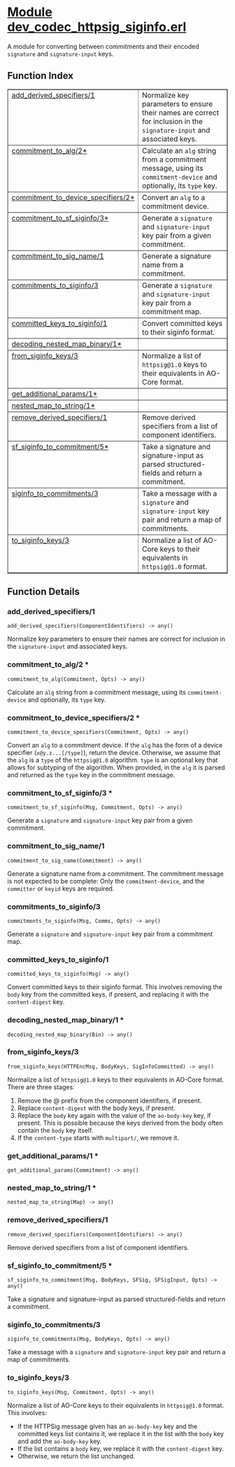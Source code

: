 # [Module dev_codec_httpsig_siginfo.erl](https://github.com/permaweb/HyperBEAM/blob/main/src/dev_codec_httpsig_siginfo.erl)




A module for converting between commitments and their encoded `signature`
and `signature-input` keys.

<a name="index"></a>

## Function Index ##


<table width="100%" border="1" cellspacing="0" cellpadding="2" summary="function index"><tr><td valign="top"><a href="#add_derived_specifiers-1">add_derived_specifiers/1</a></td><td>Normalize key parameters to ensure their names are correct for inclusion
in the <code>signature-input</code> and associated keys.</td></tr><tr><td valign="top"><a href="#commitment_to_alg-2">commitment_to_alg/2*</a></td><td>Calculate an <code>alg</code> string from a commitment message, using its
<code>commitment-device</code> and optionally, its <code>type</code> key.</td></tr><tr><td valign="top"><a href="#commitment_to_device_specifiers-2">commitment_to_device_specifiers/2*</a></td><td>Convert an <code>alg</code> to a commitment device.</td></tr><tr><td valign="top"><a href="#commitment_to_sf_siginfo-3">commitment_to_sf_siginfo/3*</a></td><td>Generate a <code>signature</code> and <code>signature-input</code> key pair from a given
commitment.</td></tr><tr><td valign="top"><a href="#commitment_to_sig_name-1">commitment_to_sig_name/1</a></td><td>Generate a signature name from a commitment.</td></tr><tr><td valign="top"><a href="#commitments_to_siginfo-3">commitments_to_siginfo/3</a></td><td>Generate a <code>signature</code> and <code>signature-input</code> key pair from a commitment
map.</td></tr><tr><td valign="top"><a href="#committed_keys_to_siginfo-1">committed_keys_to_siginfo/1</a></td><td>Convert committed keys to their siginfo format.</td></tr><tr><td valign="top"><a href="#decoding_nested_map_binary-1">decoding_nested_map_binary/1*</a></td><td></td></tr><tr><td valign="top"><a href="#from_siginfo_keys-3">from_siginfo_keys/3</a></td><td>Normalize a list of <code>httpsig@1.0</code> keys to their equivalents in AO-Core
format.</td></tr><tr><td valign="top"><a href="#get_additional_params-1">get_additional_params/1*</a></td><td></td></tr><tr><td valign="top"><a href="#nested_map_to_string-1">nested_map_to_string/1*</a></td><td></td></tr><tr><td valign="top"><a href="#remove_derived_specifiers-1">remove_derived_specifiers/1</a></td><td>Remove derived specifiers from a list of component identifiers.</td></tr><tr><td valign="top"><a href="#sf_siginfo_to_commitment-5">sf_siginfo_to_commitment/5*</a></td><td>Take a signature and signature-input as parsed structured-fields and
return a commitment.</td></tr><tr><td valign="top"><a href="#siginfo_to_commitments-3">siginfo_to_commitments/3</a></td><td>Take a message with a <code>signature</code> and <code>signature-input</code> key pair and
return a map of commitments.</td></tr><tr><td valign="top"><a href="#to_siginfo_keys-3">to_siginfo_keys/3</a></td><td>Normalize a list of AO-Core keys to their equivalents in <code>httpsig@1.0</code>
format.</td></tr></table>


<a name="functions"></a>

## Function Details ##

<a name="add_derived_specifiers-1"></a>

### add_derived_specifiers/1 ###

`add_derived_specifiers(ComponentIdentifiers) -> any()`

Normalize key parameters to ensure their names are correct for inclusion
in the `signature-input` and associated keys.

<a name="commitment_to_alg-2"></a>

### commitment_to_alg/2 * ###

`commitment_to_alg(Commitment, Opts) -> any()`

Calculate an `alg` string from a commitment message, using its
`commitment-device` and optionally, its `type` key.

<a name="commitment_to_device_specifiers-2"></a>

### commitment_to_device_specifiers/2 * ###

`commitment_to_device_specifiers(Commitment, Opts) -> any()`

Convert an `alg` to a commitment device. If the `alg` has the form of
a device specifier (`x@y.z...[/type]`), return the device. Otherwise, we
assume that the `alg` is a `type` of the `httpsig@1.0` algorithm.
`type` is an optional key that allows for subtyping of the algorithm. When
provided, in the `alg` it is parsed and returned as the `type` key in the
commitment message.

<a name="commitment_to_sf_siginfo-3"></a>

### commitment_to_sf_siginfo/3 * ###

`commitment_to_sf_siginfo(Msg, Commitment, Opts) -> any()`

Generate a `signature` and `signature-input` key pair from a given
commitment.

<a name="commitment_to_sig_name-1"></a>

### commitment_to_sig_name/1 ###

`commitment_to_sig_name(Commitment) -> any()`

Generate a signature name from a commitment. The commitment message is
not expected to be complete: Only the `commitment-device`, and the
`committer` or `keyid` keys are required.

<a name="commitments_to_siginfo-3"></a>

### commitments_to_siginfo/3 ###

`commitments_to_siginfo(Msg, Comms, Opts) -> any()`

Generate a `signature` and `signature-input` key pair from a commitment
map.

<a name="committed_keys_to_siginfo-1"></a>

### committed_keys_to_siginfo/1 ###

`committed_keys_to_siginfo(Msg) -> any()`

Convert committed keys to their siginfo format. This involves removing
the `body` key from the committed keys, if present, and replacing it with
the `content-digest` key.

<a name="decoding_nested_map_binary-1"></a>

### decoding_nested_map_binary/1 * ###

`decoding_nested_map_binary(Bin) -> any()`

<a name="from_siginfo_keys-3"></a>

### from_siginfo_keys/3 ###

`from_siginfo_keys(HTTPEncMsg, BodyKeys, SigInfoCommitted) -> any()`

Normalize a list of `httpsig@1.0` keys to their equivalents in AO-Core
format. There are three stages:
1. Remove the @ prefix from the component identifiers, if present.
2. Replace `content-digest` with the body keys, if present.
3. Replace the `body` key again with the value of the `ao-body-key` key, if
present. This is possible because the keys derived from the body often
contain the `body` key itself.
4. If the `content-type` starts with `multipart/`, we remove it.

<a name="get_additional_params-1"></a>

### get_additional_params/1 * ###

`get_additional_params(Commitment) -> any()`

<a name="nested_map_to_string-1"></a>

### nested_map_to_string/1 * ###

`nested_map_to_string(Map) -> any()`

<a name="remove_derived_specifiers-1"></a>

### remove_derived_specifiers/1 ###

`remove_derived_specifiers(ComponentIdentifiers) -> any()`

Remove derived specifiers from a list of component identifiers.

<a name="sf_siginfo_to_commitment-5"></a>

### sf_siginfo_to_commitment/5 * ###

`sf_siginfo_to_commitment(Msg, BodyKeys, SFSig, SFSigInput, Opts) -> any()`

Take a signature and signature-input as parsed structured-fields and
return a commitment.

<a name="siginfo_to_commitments-3"></a>

### siginfo_to_commitments/3 ###

`siginfo_to_commitments(Msg, BodyKeys, Opts) -> any()`

Take a message with a `signature` and `signature-input` key pair and
return a map of commitments.

<a name="to_siginfo_keys-3"></a>

### to_siginfo_keys/3 ###

`to_siginfo_keys(Msg, Commitment, Opts) -> any()`

Normalize a list of AO-Core keys to their equivalents in `httpsig@1.0`
format. This involves:
- If the HTTPSig message given has an `ao-body-key` key and the committed keys
list contains it, we replace it in the list with the `body` key and add the
`ao-body-key` key.
- If the list contains a `body` key, we replace it with the `content-digest`
key.
- Otherwise, we return the list unchanged.

